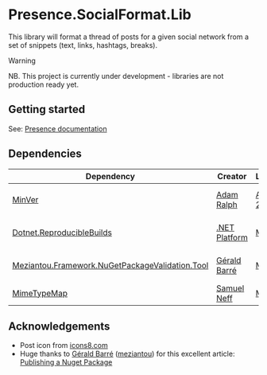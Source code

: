 # Presence.SocialFormat.Lib

This library will format a thread of posts for a given social network from a set of snippets (text, links, hashtags, breaks).

> [!WARNING]
> NB. This project is currently under development - libraries are not production ready yet.

## Getting started

See: [Presence documentation](https://instantiator.dev/presence)

## Dependencies

| Dependency                                                                                                                                                        | Creator                                      | License                                                                                    | Usage                        |
| ----------------------------------------------------------------------------------------------------------------------------------------------------------------- | -------------------------------------------- | ------------------------------------------------------------------------------------------ | ---------------------------- |
| [MinVer](https://github.com/adamralph/minver)                                                                                                                     | [Adam Ralph](https://github.com/adamralph)   | [Apache 2.0](https://github.com/adamralph/minver?tab=Apache-2.0-1-ov-file#readme)          | Manage package versions      |
| [Dotnet.ReproducibleBuilds](https://github.com/dotnet/reproducible-builds)                                                                                        | [.NET Platform](https://github.com/dotnet)   | [MIT](https://github.com/dotnet/reproducible-builds?tab=MIT-1-ov-file#readme)              | Simplify build configuration |
| [Meziantou.Framework.NuGetPackageValidation.Tool](https://github.com/meziantou/Meziantou.Framework/blob/main/src/Meziantou.Framework.NuGetPackageValidation.Tool) | [Gérald Barré](https://github.com/meziantou) | [MIT](https://github.com/meziantou/Meziantou.Framework/tree/main?tab=MIT-1-ov-file#readme) | Validate package properties  |
| [MimeTypeMap](https://github.com/samuelneff/MimeTypeMap)                                                                                                          | [Samuel Neff](https://github.com/samuelneff) | [MIT](https://github.com/samuelneff/MimeTypeMap?tab=MIT-1-ov-file#readme)                  | Deduce mime types            |

## Acknowledgements

- Post icon from [icons8.com](https://icons8.com)
- Huge thanks to [Gérald Barré](https://bsky.app/profile/meziantou.net) ([meziantou](https://github.com/meziantou)) for this excellent article: [Publishing a Nuget Package](https://www.meziantou.net/publishing-a-nuget-package-following-best-practices-using-github.htm)
